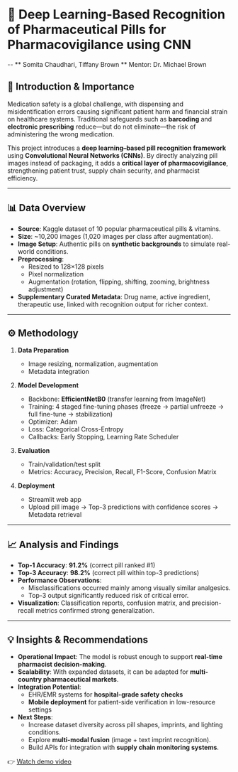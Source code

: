 # 💊 Deep Learning-Based Recognition of Pharmaceutical Pills for Pharmacovigilance using CNN 
--
** Somita Chaudhari, Tiffany Brown
** Mentor: Dr. Michael Brown

## 📖 Introduction & Importance  
Medication safety is a global challenge, with dispensing and misidentification errors causing significant patient harm and financial strain on healthcare systems. Traditional safeguards such as **barcoding** and **electronic prescribing** reduce—but do not eliminate—the risk of administering the wrong medication.  

This project introduces a **deep learning–based pill recognition framework** using **Convolutional Neural Networks (CNNs)**. By directly analyzing pill images instead of packaging, it adds a **critical layer of pharmacovigilance**, strengthening patient trust, supply chain security, and pharmacist efficiency.  

---

## 📊 Data Overview  
- **Source**: Kaggle dataset of 10 popular pharmaceutical pills & vitamins.  
- **Size**: ~10,200 images (1,020 images per class after augmentation).  
- **Image Setup**: Authentic pills on **synthetic backgrounds** to simulate real-world conditions.  
- **Preprocessing**:  
  - Resized to 128×128 pixels  
  - Pixel normalization  
  - Augmentation (rotation, flipping, shifting, zooming, brightness adjustment)  
- **Supplementary Curated Metadata**: Drug name, active ingredient, therapeutic use, linked with recognition output for richer context.  

---

## ⚙️ Methodology  
1. **Data Preparation**  
   - Image resizing, normalization, augmentation  
   - Metadata integration  

2. **Model Development**  
   - Backbone: **EfficientNetB0** (transfer learning from ImageNet)  
   - Training: 4 staged fine-tuning phases (freeze → partial unfreeze → full fine-tune → stabilization)  
   - Optimizer: Adam  
   - Loss: Categorical Cross-Entropy  
   - Callbacks: Early Stopping, Learning Rate Scheduler  

3. **Evaluation**  
   - Train/validation/test split  
   - Metrics: Accuracy, Precision, Recall, F1-Score, Confusion Matrix  

4. **Deployment**  
   - Streamlit web app  
   - Upload pill image → Top-3 predictions with confidence scores → Metadata retrieval  

---

## 📈 Analysis and Findings  
- **Top-1 Accuracy**: **91.2%** (correct pill ranked #1)  
- **Top-3 Accuracy**: **98.2%** (correct pill within top-3 predictions)  
- **Performance Observations**:  
  - Misclassifications occurred mainly among visually similar analgesics.  
  - Top-3 output significantly reduced risk of critical error.  
- **Visualization**: Classification reports, confusion matrix, and precision-recall metrics confirmed strong generalization.  

---

## 💡 Insights & Recommendations  
- **Operational Impact**: The model is robust enough to support **real-time pharmacist decision-making**.  
- **Scalability**: With expanded datasets, it can be adapted for **multi-country pharmaceutical markets**.  
- **Integration Potential**:  
  - EHR/EMR systems for **hospital-grade safety checks**  
  - **Mobile deployment** for patient-side verification in low-resource settings  
- **Next Steps**:  
  - Increase dataset diversity across pill shapes, imprints, and lighting conditions.  
  - Explore **multi-modal fusion** (image + text imprint recognition).  
  - Build APIs for integration with **supply chain monitoring systems**.  

👉 [Watch demo video](./app%20demo.mov)

